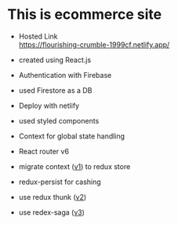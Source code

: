 # This is ecommerce site

- Hosted Link \
https://flourishing-crumble-1999cf.netlify.app/

- created using React.js
- Authentication with Firebase
- used Firestore as a DB
- Deploy with netlify
- used styled components
- Context for global state handling
- React router v6
- migrate context ([v1](https://github.com/kavishkamk/mega-cloting/tree/v1)) to redux store
- redux-persist for cashing
- use redux thunk ([v2](https://github.com/kavishkamk/mega-cloting/tree/v2))
- use redex-saga ([v3](https://github.com/kavishkamk/mega-cloting/tree/v3))